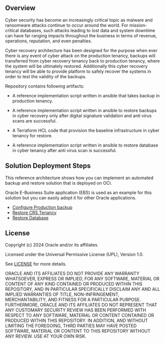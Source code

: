 ## Overview

Cyber security has become an increasingly critical topic as malware and ransomware attacks continue to occur around the world. For mission-critical databases, such attacks leading to lost data and system downtime can have far ranging impacts throughout the business in terms of revenue, operations, reputation, and even penalties.

Cyber recovery architecture has been designed for the purpose when ever there is any event of cyber attack on the  production tenancy, backups will transferred from cyber recovery tenancy back to production tenancy, where the system will be ultimately restored. Additionally this cyber recovery tenancy will be able to provide platform to safely recover the systems in order to test the validity of the backups.





Repository contains following artifacts:

- A reference implementation script written in ansible that takes backup in production tenancy.

-  A reference implementation script written in ansible to restore backups in cyber recovery only after digital signature validation and anti virus scans are successful. 

- A Terraform HCL code that provision the baseline infrastructure in cyber tenancy for restore.

- A reference implementation script written in ansible to restore database in cyber tenancy after anti virus scan is successful.

## Solution Deployment Steps

This reference architecture shows how you can implement an automated backup and restore solution that is deployed on OCI.

Oracle E-Business Suite application (EBS) is used as an example for this solution but you can easily adopt it for other Oracle applications.



- [Configure Production backup](prodbackup.md)
- [Restore CRS Tenancy](crsrestore.md)
- [Restore Database](dbrestore.md)



## License
Copyright (c) 2024 Oracle and/or its affiliates.

Licensed under the Universal Permissive License (UPL), Version 1.0.

See [LICENSE](LICENSE.txt) for more details.

ORACLE AND ITS AFFILIATES DO NOT PROVIDE ANY WARRANTY WHATSOEVER, EXPRESS OR IMPLIED, FOR ANY SOFTWARE, MATERIAL OR CONTENT OF ANY KIND CONTAINED OR PRODUCED WITHIN THIS REPOSITORY, AND IN PARTICULAR SPECIFICALLY DISCLAIM ANY AND ALL IMPLIED WARRANTIES OF TITLE, NON-INFRINGEMENT, MERCHANTABILITY, AND FITNESS FOR A PARTICULAR PURPOSE.  FURTHERMORE, ORACLE AND ITS AFFILIATES DO NOT REPRESENT THAT ANY CUSTOMARY SECURITY REVIEW HAS BEEN PERFORMED WITH RESPECT TO ANY SOFTWARE, MATERIAL OR CONTENT CONTAINED OR PRODUCED WITHIN THIS REPOSITORY. IN ADDITION, AND WITHOUT LIMITING THE FOREGOING, THIRD PARTIES MAY HAVE POSTED SOFTWARE, MATERIAL OR CONTENT TO THIS REPOSITORY WITHOUT ANY REVIEW. USE AT YOUR OWN RISK. 
